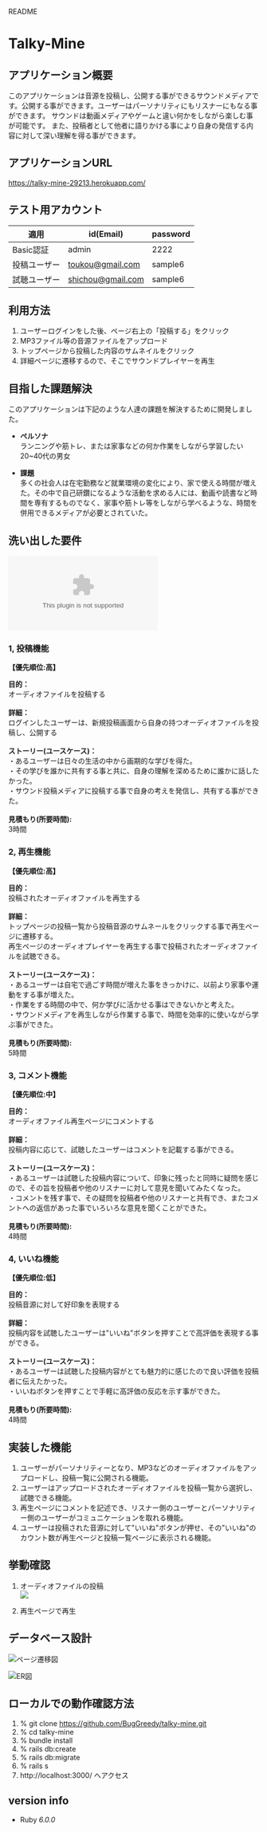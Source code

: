 README

# Talky-Mine

## アプリケーション概要
このアプリケーションは音源を投稿し、公開する事ができるサウンドメディアです。公開する事ができます。ユーザーはパーソナリティにもリスナーにもなる事ができます。
サウンドは動画メディアやゲームと違い何かをしながら楽しむ事が可能です。
また、投稿者として他者に語りかける事により自身の発信する内容に対して深い理解を得る事ができます。

## アプリケーションURL
https://talky-mine-29213.herokuapp.com/

## テスト用アカウント

| 適用         | id(Email)         | password   |
| ----------- | ----------------- | ---------- |
| Basic認証    | admin             | 2222       |
| 投稿ユーザー   | toukou@gmail.com  | sample6    |
| 試聴ユーザー   | shichou@gmail.com | sample6    |

## 利用方法

1. ユーザーログインをした後、ページ右上の「投稿する」をクリック
2. MP3ファイル等の音源ファイルをアップロード
3. トップページから投稿した内容のサムネイルをクリック
4. 詳細ページに遷移するので、そこでサウンドプレイヤーを再生

## 目指した課題解決
このアプリケーションは下記のような人達の課題を解決するために開発しました。

* **ペルソナ**</br>
ランニングや筋トレ、または家事などの何か作業をしながら学習したい20~40代の男女

* **課題**</br>
多くの社会人は在宅勤務など就業環境の変化により、家で使える時間が増えた。その中で自己研鑽になるような活動を求める人には、動画や読書など時間を専有するものでなく、家事や筋トレ等をしながら学べるような、時間を併用できるメディアが必要とされていた。

## 洗い出した要件

![要件定義](./app/assets/images/yokenteigi.csv)

### 1, 投稿機能

**【優先順位:高】**</br>

**目的：**</br>
オーディオファイルを投稿する</br>
</br>
**詳細：**</br>
ログインしたユーザーは、新規投稿画面から自身の持つオーディオファイルを投稿し、公開する</br>
</br>
**ストーリー(ユースケース)：**</br>
・あるユーザーは日々の生活の中から画期的な学びを得た。</br>
・その学びを誰かに共有する事と共に、自身の理解を深めるために誰かに話したかった。</br>
・サウンド投稿メディアに投稿する事で自身の考えを発信し、共有する事ができた。</br>
</br>
**見積もり(所要時間):**</br> 
3時間</br>

### 2, 再生機能
**【優先順位:高】**</br>

**目的：**</br>
投稿されたオーディオファイルを再生する</br>
</br>
**詳細：**</br>
トップページの投稿一覧から投稿音源のサムネールをクリックする事で再生ページに遷移する。</br>
再生ページのオーディオプレイヤーを再生する事で投稿されたオーディオファイルを試聴できる。</br>
</br>
**ストーリー(ユースケース)：**</br>
・あるユーザーは自宅で過ごす時間が増えた事をきっかけに、以前より家事や運動をする事が増えた。
</br>
・作業をする時間の中で、何か学びに活かせる事はできないかと考えた。</br>
・サウンドメディアを再生しながら作業する事で、時間を効率的に使いながら学ぶ事ができた。</br>
</br>
**見積もり(所要時間):**</br> 
5時間</br>

### 3, コメント機能
**【優先順位:中】**</br>

**目的：**</br>
オーディオファイル再生ページにコメントする</br>
</br>
**詳細：**</br>
投稿内容に応じて、試聴したユーザーはコメントを記載する事ができる。</br>
</br>
**ストーリー(ユースケース)：**</br>
・あるユーザーは試聴した投稿内容について、印象に残ったと同時に疑問を感じので、その旨を投稿者や他のリスナーに対して意見を聞いてみたくなった。</br>
・コメントを残す事で、その疑問を投稿者や他のリスナーと共有でき、またコメントへの返信があった事でいろいろな意見を聞くことができた。</br>
</br>
**見積もり(所要時間):**</br> 
4時間</br>

### 4, いいね機能
**【優先順位:低】**</br>

**目的：**</br>
投稿音源に対して好印象を表現する</br>
</br>
**詳細：**</br>
投稿内容を試聴したユーザーは"いいね"ボタンを押すことで高評価を表現する事ができる。</br>
</br>
**ストーリー(ユースケース)：**</br>
・あるユーザーは試聴した投稿内容がとても魅力的に感じたので良い評価を投稿者に伝えたかった。</br>
・いいねボタンを押すことで手軽に高評価の反応を示す事ができた。</br>
</br>
**見積もり(所要時間):**</br> 
4時間</br>

## 実装した機能

1. ユーザーがパーソナリティーとなり、MP3などのオーディオファイルをアップロードし、投稿一覧に公開される機能。
2. ユーザーはアップロードされたオーディオファイルを投稿一覧から選択し、試聴できる機能。
3. 再生ページにコメントを記述でき、リスナー側のユーザーとパーソナリティー側のユーザーがコミュニケーションを取れる機能。
4. ユーザーは投稿された音源に対して"いいね"ボタンが押せ、その"いいね"のカウント数が再生ページと投稿一覧ページに表示される機能。


## 挙動確認

1. オーディオファイルの投稿</br>
![](https://gyazo.com/62c5bfc6361dd45bdefd5cee88102260|width=100)

2. 再生ページで再生




## データベース設計
![ページ遷移図](./app/assets/images/TalkyMine_Moving.png)

![ER図](./app/assets/images/TalkyMine_ERMAP.png)

## ローカルでの動作確認方法

1. % git clone https://github.com/BugGreedy/talky-mine.git 
2. % cd talky-mine
3. % bundle install
4. % rails db:create
5. % rails db:migrate
6. % rails s
7. http://localhost:3000/ へアクセス

## version info 
* Ruby _6.0.0_ 